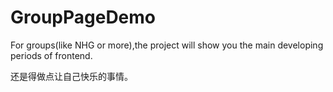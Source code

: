 # GroupPageDemo

For groups(like NHG or more),the project will show you the main developing periods of frontend.

还是得做点让自己快乐的事情。